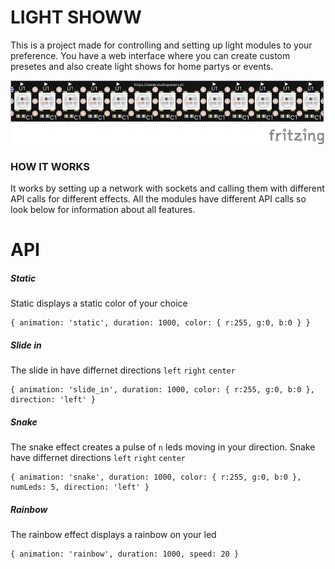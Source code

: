 # LIGHT SHOWW
This is a project made for controlling and setting up light modules to your preference.
You have a web interface where you can create custom presetes and also create light shows
for home partys or events.

![Image of Neopixel](https://raw.githubusercontent.com/AchimPieters/Fritzing-Custom-Parts/master/New%20Parts/Neopixel%20Strip%20RGB.png)

### HOW IT WORKS
It works by setting up a network with sockets and calling them with different API calls
for different effects. All the modules have different API calls so look below for information
about all features.

# API
##### Static
Static displays a static color of your choice

```
{ animation: 'static', duration: 1000, color: { r:255, g:0, b:0 } }
```

##### Slide in
The slide in have differnet directions `left` `right` `center`

```
{ animation: 'slide_in', duration: 1000, color: { r:255, g:0, b:0 }, direction: 'left' }
```

##### Snake
The snake effect creates a pulse of `n` leds moving in your direction. Snake have differnet directions `left` `right` `center`

```
{ animation: 'snake', duration: 1000, color: { r:255, g:0, b:0 }, numLeds: 5, direction: 'left' }
```

##### Rainbow
The rainbow effect displays a rainbow on your led

```
{ animation: 'rainbow', duration: 1000, speed: 20 }
```

